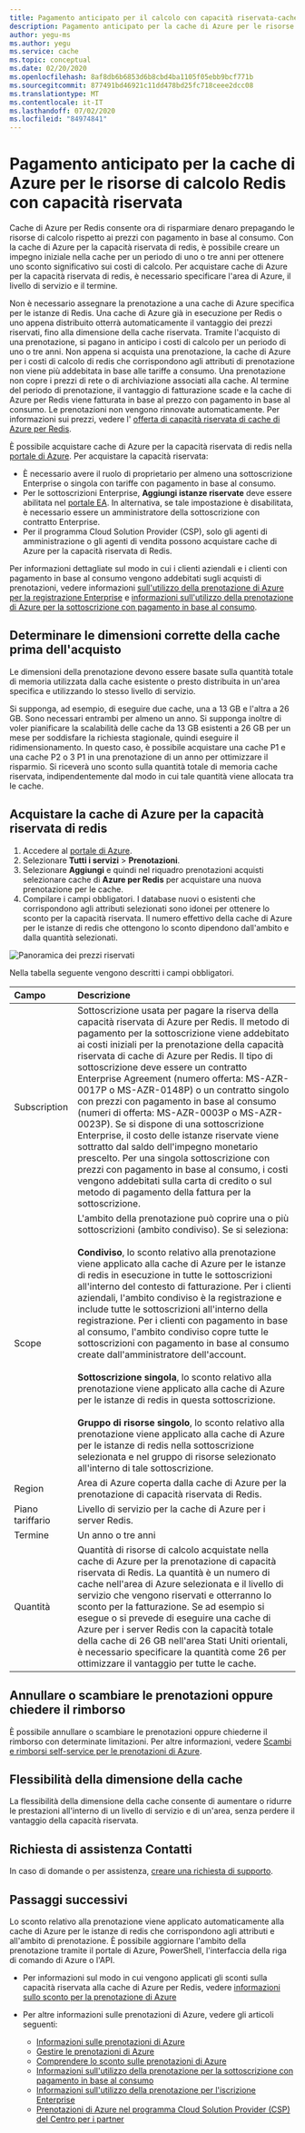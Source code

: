 ```yaml
---
title: Pagamento anticipato per il calcolo con capacità riservata-cache di Azure per Redis
description: Pagamento anticipato per la cache di Azure per le risorse di calcolo Redis con capacità riservata
author: yegu-ms
ms.author: yegu
ms.service: cache
ms.topic: conceptual
ms.date: 02/20/2020
ms.openlocfilehash: 8af8db6b6853d6b8cbd4ba1105f05ebb9bcf771b
ms.sourcegitcommit: 877491bd46921c11dd478bd25fc718ceee2dcc08
ms.translationtype: MT
ms.contentlocale: it-IT
ms.lasthandoff: 07/02/2020
ms.locfileid: "84974841"
---
```

# <a name="prepay-for-azure-cache-for-redis-compute-resources-with-reserved-capacity"></a>Pagamento anticipato per la cache di Azure per le risorse di calcolo Redis con capacità riservata

Cache di Azure per Redis consente ora di risparmiare denaro prepagando le risorse di calcolo rispetto ai prezzi con pagamento in base al consumo. Con la cache di Azure per la capacità riservata di redis, è possibile creare un impegno iniziale nella cache per un periodo di uno o tre anni per ottenere uno sconto significativo sui costi di calcolo. Per acquistare cache di Azure per la capacità riservata di redis, è necessario specificare l'area di Azure, il livello di servizio e il termine.

Non è necessario assegnare la prenotazione a una cache di Azure specifica per le istanze di Redis. Una cache di Azure già in esecuzione per Redis o uno appena distribuito otterrà automaticamente il vantaggio dei prezzi riservati, fino alla dimensione della cache riservata. Tramite l'acquisto di una prenotazione, si pagano in anticipo i costi di calcolo per un periodo di uno o tre anni. Non appena si acquista una prenotazione, la cache di Azure per i costi di calcolo di redis che corrispondono agli attributi di prenotazione non viene più addebitata in base alle tariffe a consumo. Una prenotazione non copre i prezzi di rete o di archiviazione associati alla cache. Al termine del periodo di prenotazione, il vantaggio di fatturazione scade e la cache di Azure per Redis viene fatturata in base al prezzo con pagamento in base al consumo. Le prenotazioni non vengono rinnovate automaticamente. Per informazioni sui prezzi, vedere l' [offerta di capacità riservata di cache di Azure per Redis](https://azure.microsoft.com/pricing/details/cache).

È possibile acquistare cache di Azure per la capacità riservata di redis nella [portale di Azure](https://portal.azure.com/). Per acquistare la capacità riservata:

* È necessario avere il ruolo di proprietario per almeno una sottoscrizione Enterprise o singola con tariffe con pagamento in base al consumo.
* Per le sottoscrizioni Enterprise, **Aggiungi istanze riservate** deve essere abilitata nel [portale EA](https://ea.azure.com/). In alternativa, se tale impostazione è disabilitata, è necessario essere un amministratore della sottoscrizione con contratto Enterprise.
* Per il programma Cloud Solution Provider (CSP), solo gli agenti di amministrazione o gli agenti di vendita possono acquistare cache di Azure per la capacità riservata di Redis.

Per informazioni dettagliate sul modo in cui i clienti aziendali e i clienti con pagamento in base al consumo vengono addebitati sugli acquisti di prenotazioni, vedere informazioni [sull'utilizzo della prenotazione di Azure per la registrazione Enterprise](https://docs.microsoft.com/azure/billing/billing-understand-reserved-instance-usage-ea) e [informazioni sull'utilizzo della prenotazione di Azure per la sottoscrizione con pagamento in base al consumo](https://docs.microsoft.com/azure/billing/billing-understand-reserved-instance-usage).


## <a name="determine-the-right-cache-size-before-purchase"></a>Determinare le dimensioni corrette della cache prima dell'acquisto

Le dimensioni della prenotazione devono essere basate sulla quantità totale di memoria utilizzata dalla cache esistente o presto distribuita in un'area specifica e utilizzando lo stesso livello di servizio.

Si supponga, ad esempio, di eseguire due cache, una a 13 GB e l'altra a 26 GB. Sono necessari entrambi per almeno un anno. Si supponga inoltre di voler pianificare la scalabilità delle cache da 13 GB esistenti a 26 GB per un mese per soddisfare la richiesta stagionale, quindi eseguire il ridimensionamento. In questo caso, è possibile acquistare una cache P1 e una cache P2 o 3 P1 in una prenotazione di un anno per ottimizzare il risparmio. Si riceverà uno sconto sulla quantità totale di memoria cache riservata, indipendentemente dal modo in cui tale quantità viene allocata tra le cache.


## <a name="buy-azure-cache-for-redis-reserved-capacity"></a>Acquistare la cache di Azure per la capacità riservata di redis

1. Accedere al [portale di Azure](https://portal.azure.com/).
2. Selezionare **Tutti i servizi** > **Prenotazioni**.
3. Selezionare **Aggiungi** e quindi nel riquadro prenotazioni acquisti selezionare cache di **Azure per Redis** per acquistare una nuova prenotazione per le cache.
4. Compilare i campi obbligatori. I database nuovi o esistenti che corrispondono agli attributi selezionati sono idonei per ottenere lo sconto per la capacità riservata. Il numero effettivo della cache di Azure per le istanze di redis che ottengono lo sconto dipendono dall'ambito e dalla quantità selezionati.


![Panoramica dei prezzi riservati](media/cache-reserved-pricing/cache-reserved-price.png)


Nella tabella seguente vengono descritti i campi obbligatori.

| Campo | Descrizione |
| :------------ | :------- |
| Subscription   | Sottoscrizione usata per pagare la riserva della capacità riservata di Azure per Redis. Il metodo di pagamento per la sottoscrizione viene addebitato ai costi iniziali per la prenotazione della capacità riservata di cache di Azure per Redis. Il tipo di sottoscrizione deve essere un contratto Enterprise Agreement (numero offerta: MS-AZR-0017P o MS-AZR-0148P) o un contratto singolo con prezzi con pagamento in base al consumo (numeri di offerta: MS-AZR-0003P o MS-AZR-0023P). Se si dispone di una sottoscrizione Enterprise, il costo delle istanze riservate viene sottratto dal saldo dell'impegno monetario prescelto. Per una singola sottoscrizione con prezzi con pagamento in base al consumo, i costi vengono addebitati sulla carta di credito o sul metodo di pagamento della fattura per la sottoscrizione.
| Scope | L'ambito della prenotazione può coprire una o più sottoscrizioni (ambito condiviso). Se si seleziona: </br></br> **Condiviso**, lo sconto relativo alla prenotazione viene applicato alla cache di Azure per le istanze di redis in esecuzione in tutte le sottoscrizioni all'interno del contesto di fatturazione. Per i clienti aziendali, l'ambito condiviso è la registrazione e include tutte le sottoscrizioni all'interno della registrazione. Per i clienti con pagamento in base al consumo, l'ambito condiviso copre tutte le sottoscrizioni con pagamento in base al consumo create dall'amministratore dell'account.</br></br> **Sottoscrizione singola**, lo sconto relativo alla prenotazione viene applicato alla cache di Azure per le istanze di redis in questa sottoscrizione. </br></br> **Gruppo di risorse singolo**, lo sconto relativo alla prenotazione viene applicato alla cache di Azure per le istanze di redis nella sottoscrizione selezionata e nel gruppo di risorse selezionato all'interno di tale sottoscrizione.
| Region | Area di Azure coperta dalla cache di Azure per la prenotazione di capacità riservata di Redis.
| Piano tariffario | Livello di servizio per la cache di Azure per i server Redis.
| Termine | Un anno o tre anni
| Quantità | Quantità di risorse di calcolo acquistate nella cache di Azure per la prenotazione di capacità riservata di Redis. La quantità è un numero di cache nell'area di Azure selezionata e il livello di servizio che vengono riservati e otterranno lo sconto per la fatturazione. Se ad esempio si esegue o si prevede di eseguire una cache di Azure per i server Redis con la capacità totale della cache di 26 GB nell'area Stati Uniti orientali, è necessario specificare la quantità come 26 per ottimizzare il vantaggio per tutte le cache.

## <a name="cancel-exchange-or-refund-reservations"></a>Annullare o scambiare le prenotazioni oppure chiedere il rimborso

È possibile annullare o scambiare le prenotazioni oppure chiederne il rimborso con determinate limitazioni. Per altre informazioni, vedere [Scambi e rimborsi self-service per le prenotazioni di Azure](https://docs.microsoft.com/azure/billing/billing-azure-reservations-self-service-exchange-and-refund).

## <a name="cache-size-flexibility"></a>Flessibilità della dimensione della cache

La flessibilità della dimensione della cache consente di aumentare o ridurre le prestazioni all'interno di un livello di servizio e di un'area, senza perdere il vantaggio della capacità riservata.

## <a name="need-help-contact-us"></a>Richiesta di assistenza Contatti

In caso di domande o per assistenza, [creare una richiesta di supporto](https://portal.azure.com/#blade/Microsoft_Azure_Support/HelpAndSupportBlade/newsupportrequest).

## <a name="next-steps"></a>Passaggi successivi

Lo sconto relativo alla prenotazione viene applicato automaticamente alla cache di Azure per le istanze di redis che corrispondono agli attributi e all'ambito di prenotazione. È possibile aggiornare l'ambito della prenotazione tramite il portale di Azure, PowerShell, l'interfaccia della riga di comando di Azure o l'API.

*  Per informazioni sul modo in cui vengono applicati gli sconti sulla capacità riservata alla cache di Azure per Redis, vedere [informazioni sullo sconto per la prenotazione di Azure](../cost-management-billing/reservations/understand-azure-cache-for-redis-reservation-charges.md)

* Per altre informazioni sulle prenotazioni di Azure, vedere gli articoli seguenti:

    * [Informazioni sulle prenotazioni di Azure](https://docs.microsoft.com/azure/billing/billing-save-compute-costs-reservations)
    * [Gestire le prenotazioni di Azure](https://docs.microsoft.com/azure/billing/billing-manage-reserved-vm-instance)
    * [Comprendere lo sconto sulle prenotazioni di Azure](https://docs.microsoft.com/azure/billing/billing-understand-reservation-charges)
    * [Informazioni sull'utilizzo della prenotazione per la sottoscrizione con pagamento in base al consumo](https://docs.microsoft.com/azure/billing/billing-understand-reservation-charges-mysql)
    * [Informazioni sull'utilizzo della prenotazione per l'iscrizione Enterprise](https://docs.microsoft.com/azure/billing/billing-understand-reserved-instance-usage-ea)
    * [Prenotazioni di Azure nel programma Cloud Solution Provider (CSP) del Centro per i partner](https://docs.microsoft.com/partner-center/azure-reservations)

